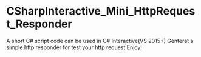 # CSharpInteractive_Mini_HttpRequest_Responder
A short C# script code can be used in C# Interactive(VS 2015+)
Genterat a simple http responder for test your http request
Enjoy!
